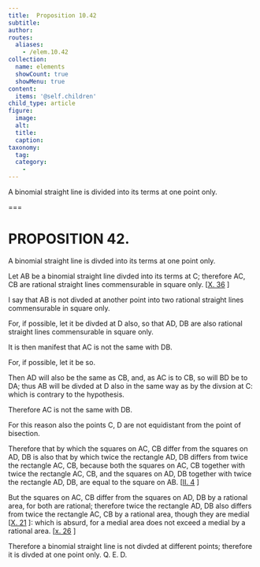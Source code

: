 ```yaml
---
title:  Proposition 10.42
subtitle: 
author:
routes:
  aliases:
    - /elem.10.42
collection:
  name: elements
  showCount: true
  showMenu: true
content:
  items: '@self.children'
child_type: article
figure:
  image:
  alt:
  title:
  caption:
taxonomy:
  tag:
  category:
    - 
---
```


<p>A binomial straight line is divided into its terms at one point only.</p>

===

<h1>PROPOSITION 42.</h1>
<p>A binomial straight line is divded into its terms at one point only.</p>

<p>Let <span class="ital">AB</span> be a binomial straight line divded into its terms at <span class="ital">C</span>; therefore <span class="ital">AC</span>, <span class="ital">CB</span> are rational straight lines commensurable in square only. [<a href="/elem.10.36">X. 36</a>
] 
      </p>

<p>I say that <span class="ital">AB</span> is not divded at another point into two rational straight lines commensurable in square only. <pb n="93"/></p>

<p>For, if possible, let it be divded at <span class="ital">D</span> also, so that <span class="ital">AD</span>, <span class="ital">DB</span> are also rational straight lines commensurable in square only. </p>

<p>It is then manifest that <span class="ital">AC</span> is not the same with <span class="ital">DB</span>. </p>

<p>For, if possible, let it be so. </p>

<p>Then <span class="ital">AD</span> will also be the same as <span class="ital">CB</span>, and, as <span class="ital">AC</span> is to <span class="ital">CB</span>, so will <span class="ital">BD</span> be to <span class="ital">DA</span>; thus <span class="ital">AB</span> will be divded at <span class="ital">D</span> also in the same way as by the divsion at <span class="ital">C</span>: which is contrary to the hypothesis. </p>

<p>Therefore <span class="ital">AC</span> is not the same with <span class="ital">DB</span>. </p>

<p>For this reason also the points <span class="ital">C</span>, <span class="ital">D</span> are not equidistant from the point of bisection. </p>

<p>Therefore that by which the squares on <span class="ital">AC</span>, <span class="ital">CB</span> differ from the squares on <span class="ital">AD</span>, <span class="ital">DB</span> is also that by which twice the rectangle <span class="ital">AD</span>, <span class="ital">DB</span> differs from twice the rectangle <span class="ital">AC</span>, <span class="ital">CB</span>, because both the squares on <span class="ital">AC</span>, <span class="ital">CB</span> together with twice the rectangle <span class="ital">AC</span>, <span class="ital">CB</span>, and the squares on <span class="ital">AD</span>, <span class="ital">DB</span> together with twice the rectangle <span class="ital">AD</span>, <span class="ital">DB</span>, are equal to the square on <span class="ital">AB</span>. [<a href="/elem.2.4">II. 4</a>
] </p>

<p>But the squares on <span class="ital">AC</span>, <span class="ital">CB</span> differ from the squares on <span class="ital">AD</span>, <span class="ital">DB</span> by a rational area, for both are rational; therefore twice the rectangle <span class="ital">AD</span>, <span class="ital">DB</span> also differs from twice the rectangle <span class="ital">AC</span>, <span class="ital">CB</span> by a rational area, though they are medial [<a href="/elem.10.21">X. 21</a>
]: which is absurd, for a medial area does not exceed a medial by a rational area. [<a href="/elem.10.26">x. 26</a>
] </p>

<p>Therefore a binomial straight line is not divded at different points; therefore it is divded at one point only. Q. E. D.</p>

